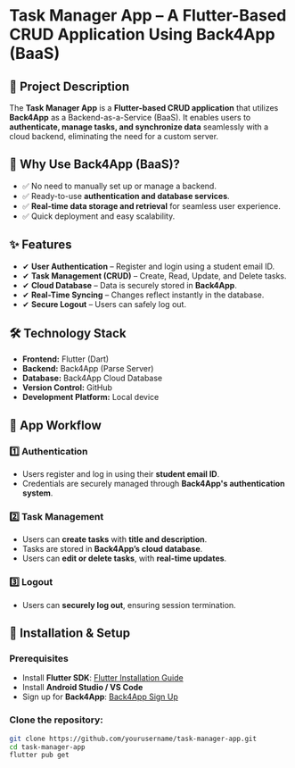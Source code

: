 # Task Manager App – A Flutter-Based CRUD Application Using Back4App (BaaS)

## 📌 Project Description
The **Task Manager App** is a **Flutter-based CRUD application** that utilizes **Back4App** as a Backend-as-a-Service (BaaS). It enables users to **authenticate, manage tasks, and synchronize data** seamlessly with a cloud backend, eliminating the need for a custom server.

## 🚀 Why Use Back4App (BaaS)?
- ✅ No need to manually set up or manage a backend.
- ✅ Ready-to-use **authentication and database services**.
- ✅ **Real-time data storage and retrieval** for seamless user experience.
- ✅ Quick deployment and easy scalability.

## ✨ Features
- ✔ **User Authentication** – Register and login using a student email ID.
- ✔ **Task Management (CRUD)** – Create, Read, Update, and Delete tasks.
- ✔ **Cloud Database** – Data is securely stored in **Back4App**.
- ✔ **Real-Time Syncing** – Changes reflect instantly in the database.
- ✔ **Secure Logout** – Users can safely log out.

## 🛠️ Technology Stack
- **Frontend:** Flutter (Dart)
- **Backend:** Back4App (Parse Server)
- **Database:** Back4App Cloud Database
- **Version Control:** GitHub
- **Development Platform:** Local device

## 📜 App Workflow
### 1️⃣ Authentication
- Users register and log in using their **student email ID**.
- Credentials are securely managed through **Back4App's authentication system**.

### 2️⃣ Task Management
- Users can **create tasks** with **title and description**.
- Tasks are stored in **Back4App’s cloud database**.
- Users can **edit or delete tasks**, with **real-time updates**.

### 3️⃣ Logout
- Users can **securely log out**, ensuring session termination.

## 🔧 Installation & Setup
### Prerequisites
- Install **Flutter SDK**: [Flutter Installation Guide](https://flutter.dev/docs/get-started/install)
- Install **Android Studio / VS Code**
- Sign up for **Back4App**: [Back4App Sign Up](https://www.back4app.com/)

### Clone the repository:
```bash
git clone https://github.com/yourusername/task-manager-app.git
cd task-manager-app
flutter pub get
